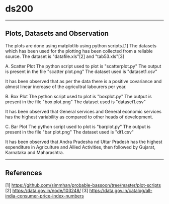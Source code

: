 # ds200
--------------------------------
Plots, Datasets and Observation
--------------------------------
The plots are done using matplotlib using python scripts.[1]
The datasets which has been used for the plotting has been collected from a reliable source.
The dataset is "datafile.xls"[2] and "tab53.xls"[3]

A. Scatter Plot
The python script used to plot is "scatterplot.py"
The output is present in the file "scatter plot.png"
The dataset used is "dataset1.csv"

It has been observed that as per the data there is a positive covariance and almost linear increase of the agricultral labourers per year.

B. Box Plot
The python script used to plot is "boxplot.py"
The output is present in the file "box plot.png"
The dataset used is "dataset1.csv"

It has been observed that General services and General economic services has the highest variability as compared to other heads of development.

C. Bar Plot
The python script used to plot is "barplot.py"
The output is present in the file "bar plot.png"
The dataset used is "dt1.csv"

It has been observed that Andra Pradesha nd Uttar Pradesh has the highest expenditure in Agriculture and Allied Activities, then followed by Gujarat, Karnataka and Maharashtra.


-----------
References
-----------
[1] https://github.com/simmhan/probable-bassoon/tree/master/plot-scripts
[2] https://data.gov.in/node/103248/
[3] https://data.gov.in/catalog/all-india-consumer-price-index-numbers

